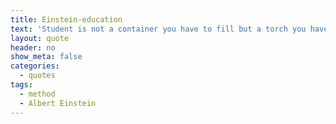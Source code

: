 ```yaml
---
title: Einstein-education
text: 'Student is not a container you have to fill but a torch you have to light up.'-Einstein
layout: quote
header: no
show_meta: false
categories:
  - quotes
tags:
  - method
  - Albert Einstein
---
```

